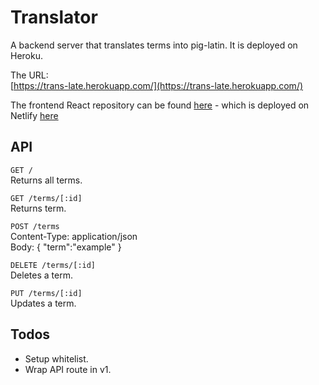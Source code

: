 # Translator

A backend server that translates terms into pig-latin. It is deployed on Heroku.

The URL:  
[https://trans-late.herokuapp.com/](https://trans-late.herokuapp.com/)

The frontend React repository can be found [here](https://github.com/hughbric/translator_frontend) - which is deployed on Netlify [here](https://vigorous-blackwell-e2069e.netlify.com/)

## API

`GET /`  
Returns all terms.  

`GET /terms/[:id]`  
Returns term.  

`POST /terms`  
Content-Type: application/json  
Body: { "term":"example" }  

`DELETE /terms/[:id]`  
Deletes a term.  

`PUT /terms/[:id]`  
Updates a term.  

## Todos

- Setup whitelist.
- Wrap API route in v1.
